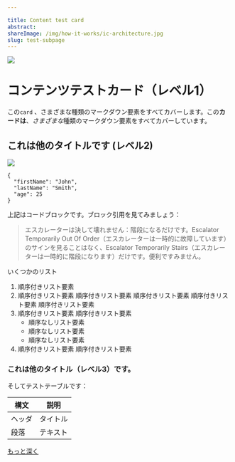 ```yaml
---

title: Content test card
abstract:
shareImage: /img/how-it-works/ic-architecture.jpg
slug: test-subpage
---
```

![](/img/how-it-works/canisters.webp)

# コンテンツテストカード（レベル1）

この`card` 、さまざまな種類のマークダウン要素をすべてカバーします。この**カードは**、*さまざまな*種類のマークダウン要素をすべてカバーしています。

## これは他のタイトルです (レベル2)

![](/img/how-it-works/consensus.webp)

    {
      "firstName": "John",
      "lastName": "Smith",
      "age": 25
    }

上記はコードブロックです。ブロック引用を見てみましょう：

> エスカレーターは決して壊れません：階段になるだけです。Escalator Temporarily Out Of Order（エスカレーターは一時的に故障しています）のサインを見ることはなく、Escalator Temporarily Stairs（エスカレーターは一時的に階段になります）だけです。便利ですみません。

いくつかのリスト

1.  順序付きリスト要素
2.  順序付きリスト要素 順序付きリスト要素 順序付きリスト要素 順序付きリスト要素 順序付きリスト要素
3.  順序付きリスト要素 順序付きリスト要素
    - 順序なしリスト要素
    - 順序なしリスト要素
    - 順序なしリスト要素
4.  順序付きリスト要素 順序付きリスト要素

### これは他のタイトル（レベル3）です。

そしてテストテーブルです：

| 構文 | 説明 |
| --- | --- |
| ヘッダ | タイトル |
| 段落 | テキスト |

[もっと深く](/how-it-works/canister-lifecycle/)

<!---


![](/img/how-it-works/canisters.webp)

# Content test card (level 1)

This `card` covers all the various kinds of markdown elements. This **card** covers all the _various_ kinds of markdown elements.

## This is an other title (level 2)

![](/img/how-it-works/consensus.webp)

```
{
  "firstName": "John",
  "lastName": "Smith",
  "age": 25
}
```

The above is a code block. Let's see some block quotes:

> An escalator can never break: it can only become stairs. You should never see an Escalator Temporarily Out Of Order sign, just Escalator Temporarily Stairs. Sorry for the convenience.

Some lists:

1. ordered list element
1. ordered list element ordered list element ordered list element ordered list element ordered list element ordered list element
1. ordered list element ordered list element
   - unordered list element
   - unordered list element
   - unordered list element
1. ordered list element ordered list element

### This is an other title (level 3)

And a test table:

| Syntax    | Description |
| --------- | ----------- |
| Header    | Title       |
| Paragraph | Text        |

[Go deeper](/how-it-works/canister-lifecycle/)

-->
